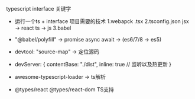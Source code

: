 typescript interface 关键字

- 运行一个ts + interface 项目需要的技术
  1.webapck
    .tsx
  2.tsconfig.json jsx -> react ts -> js
  3.babel

- "@babel/polyfill" -> promise async await -> (es6/7/8 -> es5)
- devtool: "source-map" -> 定位源码
- devServer: {
    contentBase: "./dist",
    inline: true  // 监听以及热更新
  }
- awesome-typescript-loader -> ts解析
- @types/react @types/react-dom TS支持